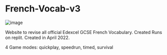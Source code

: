 # French-Vocab-v3

![image](https://github.com/EternalRecursion121/French-Vocab-v3/assets/69008832/dcb95f4c-9159-46d5-bf84-26929b809e1d)

Website to revise all official Edexcel GCSE French Vocabulary. Created Runs on replit. Created in April 2022.

4 Game modes: quickplay, speedrun, timed, survival
